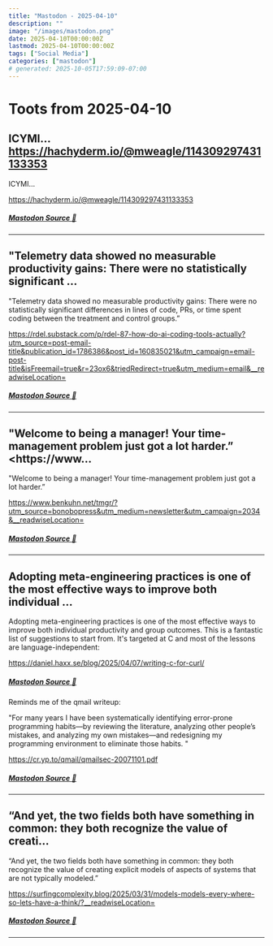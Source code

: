 ```yaml
---
title: "Mastodon - 2025-04-10"
description: ""
image: "/images/mastodon.png"
date: 2025-04-10T00:00:00Z
lastmod: 2025-04-10T00:00:00Z
tags: ["Social Media"]
categories: ["mastodon"]
# generated: 2025-10-05T17:59:09-07:00
---
```


# Toots from 2025-04-10

## ICYMI…  <https://hachyderm.io/@mweagle/114309297431133353>

ICYMI…

<https://hachyderm.io/@mweagle/114309297431133353>

##### [Mastodon Source 🐘](https://hachyderm.io/@mweagle/114312041281822931)

---

## "Telemetry data showed no measurable productivity gains: There were no statistically significant ...

"Telemetry data showed no measurable productivity gains: There were no statistically significant differences in lines of code, PRs, or time spent coding between the treatment and control groups.”

<https://rdel.substack.com/p/rdel-87-how-do-ai-coding-tools-actually?utm_source=post-email-title&publication_id=1786386&post_id=160835021&utm_campaign=email-post-title&isFreemail=true&r=23ox6&triedRedirect=true&utm_medium=email&__readwiseLocation=>

##### [Mastodon Source 🐘](https://hachyderm.io/@mweagle/114311929027204122)

---

## "Welcome to being a manager! Your time-management problem just got a lot harder.”  <https://www...

"Welcome to being a manager! Your time-management problem just got a lot harder.”

<https://www.benkuhn.net/tmgr/?utm_source=bonobopress&utm_medium=newsletter&utm_campaign=2034&__readwiseLocation=>

##### [Mastodon Source 🐘](https://hachyderm.io/@mweagle/114311909368459229)

---

## Adopting meta-engineering practices is one of the most effective ways to improve both individual ...

Adopting meta-engineering practices is one of the most effective ways to improve both individual productivity and group outcomes. This is a fantastic list of suggestions to start from. It's targeted at C and most of the lessons are language-independent:

<https://daniel.haxx.se/blog/2025/04/07/writing-c-for-curl/>

##### [Mastodon Source 🐘](https://hachyderm.io/@mweagle/114311500033485338)

Reminds me of the qmail writeup:

"For many years I have been systematically identifying error-prone programming habits—by reviewing the literature, analyzing other people’s mistakes, and analyzing my own mistakes—and redesigning my programming environment to eliminate those habits. "

<https://cr.yp.to/qmail/qmailsec-20071101.pdf>

##### [Mastodon Source 🐘](https://hachyderm.io/@mweagle/114311514717882143)

---

## “And yet, the two fields both have something in common: they both recognize the value of creati...

“And yet, the two fields both have something in common: they both recognize the value of creating explicit models of aspects of systems that are not typically modeled.”

<https://surfingcomplexity.blog/2025/03/31/models-models-every-where-so-lets-have-a-think/?__readwiseLocation=>

##### [Mastodon Source 🐘](https://hachyderm.io/@mweagle/114311453674395564)

---

